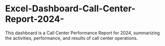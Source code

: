 # Excel-Dashboard-Call-Center-Report-2024-
This dashboard is a Call Center Performance Report for 2024, summarizing the activities, performance, and results of call center operations.
